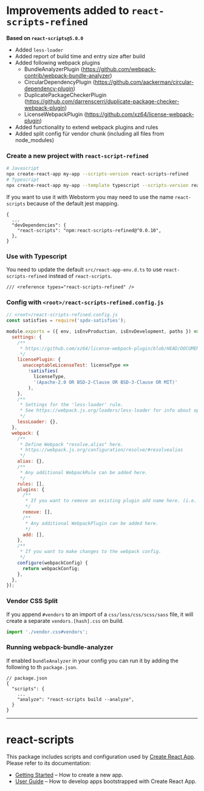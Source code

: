 # Improvements added to `react-scripts-refined`

**Based on `react-scripts@5.0.0`**

- Added `less-loader`
- Added report of build time and entry size after build
- Added following webpack plugins
  - BundleAnalyzerPlugin (https://github.com/webpack-contrib/webpack-bundle-analyzer)
  - CircularDependencyPlugin (https://github.com/aackerman/circular-dependency-plugin)
  - DuplicatePackageCheckerPlugin (https://github.com/darrenscerri/duplicate-package-checker-webpack-plugin)
  - LicenseWebpackPlugin (https://github.com/xz64/license-webpack-plugin)
- Added functionality to extend webpack plugins and rules
- Added split config für vendor chunk (including all files from node_modules)

### Create a new project with `react-script-refined`

```bash
# Javascript
npx create-react-app my-app --scripts-version react-scripts-refined
# Typescript
npx create-react-app my-app --template typescript --scripts-version react-scripts-refined
```

If you want to use it with Webstorm you may need to use the name `react-scripts` because of the default jest mapping.

```
{
  ...
  "devDependencies": {
    "react-scripts": "npm:react-scripts-refined@^0.0.10",
  },
}
```

### Use with Typescript

You need to update the default `src/react-app-env.d.ts` to use `react-scripts-refined` instead of `react-scripts`.

```
/// <reference types="react-scripts-refined" />
```

### Config with `<root>/react-scripts-refined.config.js`

```js
// <root>/react-scripts-refined.config.js
const satisfies = require('spdx-satisfies');

module.exports = ({ env, isEnvProduction, isEnvDevelopment, paths }) => ({
  settings: {
    /**
     * https://github.com/xz64/license-webpack-plugin/blob/HEAD/DOCUMENTATION.md
     */
    licensePlugin: {
      unacceptableLicenseTest: licenseType =>
        !satisfies(
          licenseType,
          '(Apache-2.0 OR BSD-2-Clause OR BSD-3-Clause OR MIT)'
        ),
    },
    /**
     * Settings for the 'less-loader' rule.
     * See https://webpack.js.org/loaders/less-loader for info about options.
     */
    lessLoader: {},
  },
  webpack: {
    /**
     * Define Webpack "resolve.alias" here.
     * https://webpack.js.org/configuration/resolve/#resolvealias
     */
    alias: {},
    /**
     * Any additional WebpackRule can be added here.
     */
    rules: [],
    plugins: {
      /**
       * If you want to remove an existing plugin add name here. (i.e. ['WebpackManifestPlugin'])
       */
      remove: [],
      /**
       * Any additional WebpackPlugin can be added here.
       */
      add: [],
    },
    /**
     * If you want to make changes to the webpack config.
     */
    configure(webpackConfig) {
      return webpackConfig;
    },
  },
});
```

### Vendor CSS Split

If you append `#vendors` to an import of a `css/less/css/scss/sass` file, it will create a separate `vendors.[hash].css` on build.

```js
import './vendor.css#vendors';
```

### Running webpack-bundle-analyzer

If enabled `bundleAnalyzer` in your config you can run it by adding the following to th `package.json`.

```
// package.json
{
  "scripts": {
    ...
    "analyze": "react-scripts build --analyze",
  }
}
```

---

# react-scripts

This package includes scripts and configuration used by [Create React App](https://github.com/facebook/create-react-app).<br>
Please refer to its documentation:

- [Getting Started](https://facebook.github.io/create-react-app/docs/getting-started) – How to create a new app.
- [User Guide](https://facebook.github.io/create-react-app/) – How to develop apps bootstrapped with Create React App.
